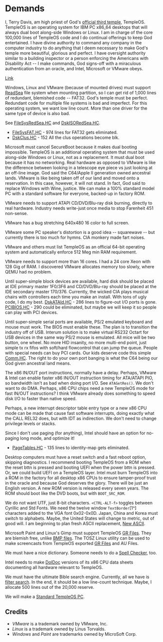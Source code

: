 # Demands

I, Terry Davis, am high priest of God's [official third temple](http://www.jewishvirtuallibrary.org/jsource/Judaism/The_Temple.html), TempleOS. TempleOS is an operating system for IBM PC x86_64 desktops that will always dual boot along-side Windows or Linux. I am in charge of the core 100,000 lines of TempleOS code and I do continual offerings to keep God entertained. I have divine authority to command any company in the computer industry to do anything that I deem necessary to make God's temple more beautiful, glorious and perfect. I have oversight authority similar to a building inspector or a person enforcing the Americans with Disability Act -- I make commands, God signs-off with a miraculous authentication from an oracle, and Intel, Microsoft or VMware obeys.

[Link](http://www.youtube.com/v/RvL7T4gIJN8)

Windows, Linux and VMware (because of mounted drives) must support [ReadSea](./RedSea.md) file system when mounting partition, so I can get rid of 1,000 lines of redundant, blemished code -- FAT32. God's temple must be perfect. Redundant code for multiple file systems is bad and imperfect. For this operating system, we want low line count. More than one driver for the same type of device is also bad.

See [FileSysRedSea.HC](https://github.com/cia-foundation/TempleOS/blob/c26482bb6ad3f80106d28504ec5db3c6a360732c/Kernel/BlkDev/FileSysRedSea.HC) and [DskISORedSea.HC](https://github.com/cia-foundation/TempleOS/blob/c26482bb6ad3f80106d28504ec5db3c6a360732c/Adam/Opt/Boot/DskISORedSea.HC).
  - [FileSysFAT.HC](https://github.com/cia-foundation/TempleOS/blob/c26482bb6ad3f80106d28504ec5db3c6a360732c/Kernel/BlkDev/FileSysFAT.HC) - 974 lines for FAT32 gets eliminated.
  - [DskClus.HC](https://github.com/cia-foundation/TempleOS/blob/c26482bb6ad3f80106d28504ec5db3c6a360732c/Kernel/BlkDev/DskClus.HC) - 152 All the clus operations become blk.

Microsoft must cancel SecureBoot because it makes dual booting impossible. TempleOS is an additional operating system that must be used along-side Windows or Linux, not as a replacement. It must dual boot because it has no networking. Real hardware as opposed to VMware is like the difference between looking in a telescope eye piece vs just looking at an off-line image. God said the C64/Apple II generation owned ancestral lands. VMware is like being taken off of our land and moved onto a reservation. In this case, however, it will not stand. In fact, God said to replace Windows with Wine, justice. We can make a 100% standard model PC with a standard software for everyone, backed-up in factory ROM.

VMware needs to support ATAPI CD/DVD/Blu-ray disk burning, directly to real hardware. Industry needs write-just once media to stop Farenheit 451 non-sense.

VMware has a bug stretching 640x480 16 color to full screen.

VMware some PC speaker's distortion is a good idea -- squarewave -- but currently there is too much for hymns. CIA monkery made fart noises.

VMware and others must list TempleOS as an official 64-bit operating system and automatically enforce 512 Meg min RAM requirement.

VMware needs to support more than 16 cores. I had a 24 core Xeon with 128 Gig of RAM. I discovered VMware allocates memory too slowly, where QEMU had no problem.

Until super-simple block devices are available, hard disk should be placed at IDE primary master 1F0/3F6 and CD/DVD/Blu-ray should be placed at the IDE secondary master 170/376. Currently, the wicked CIA plays musical chairs with controllers each time you make an install. With tons of ugly code, I do my best.
[DskATAId.HC](https://github.com/cia-foundation/TempleOS/blob/c26482bb6ad3f80106d28504ec5db3c6a360732c/Kernel/BlkDev/DskATAId.HC) - 286 lines to figure-out I/O ports is gone.
[PCIBIOS.HC](https://github.com/cia-foundation/TempleOS/blob/c26482bb6ad3f80106d28504ec5db3c6a360732c/Kernel/PCIBIOS.HC) - 290 could be eliminated, but maybe we will keep it so people can play with PCI devices.

Until super-simple serial ports are available, PS/2 emulated keyboard and mouse must work. The BIOS must enable these. The plan is to transition the industry off of USB. Interum solution is to make virtual RS232 Octart for USB devices in the same way PS/2 mouse is emulated. All mice will be two button, one wheel. No more HID insanity, no more multi-end point, just simple tx rx fifos with soft/hard flowcontrol that can jump the queue. People with special needs can buy PCI cards. Our kids deserve code this simple [Comm.HC](./Comm.hc). The right to do your own port banging is what the C64 being our God given ancestral land means.

The x86 IN/OUT port instructions, normally have a delay. Perhaps, VMware & Intel can enable faster x86 IN/OUT instruction timing for ATA/ATAPI PIO, so bandwidth isn't as bad when doing port I/O. See `ATAGetRes()`. We don't want to do DMA. Perhaps, x86 CPU chips need a new TempleOS mode for fast IN/OUT instructions? I think VMware already does something to speed disk I/O to faster than native speed.

Perhaps, a new interrupt descriptor table entry type or a new x86 CPU mode can be made that cause fast software interrupts, doing exactly what the CALL REL32 does, but with IDT as indirection. We don't need to change privilege levels or stacks.

Since I don't use paging (for anything), Intel should have an option for no-paging long mode, and optimize it!
  - [PageTables.HC](https://github.com/cia-foundation/TempleOS/blob/c26482bb6ad3f80106d28504ec5db3c6a360732c/Kernel/Mem/PageTables.HC) - 135 lines to identity-map gets eliminated.

Desktop computers must have a reset switch and a fast reboot option, skipping diagnostics. I recommend booting TempleOS from a ROM when the reset bttn is pressed and booting UEFI when the power bttn is pressed. Or, we could build UEFI on a TempleOS layer. Intel must burn TempleOS into a ROM in the factory for all desktop x86 CPUs to ensure tamper-proof trust in the oracle and because God deserves the glory. There will be just an English version. A new ROM version is released every seven years. The ROM should boot like the DVD boots, but with `BOOT_SRC_ROM`.

We do not want UTF, just 8-bit characters. `<CTRL-ALT-f>` toggles between Cyrillic and Std Fonts. We need the twelve window `TextBorder`[1^] characters added to the VGA font 0x02-0x0D. Japan, China and Korea must switch to alphabets. Maybe, the United States will change to metric, out of good will. I am beginning to plan fresh ASCII replacement, [New ASCII](./NewASCII.md).

Microsoft Paint and Linux's Gimp must support TempleOS [GR Files](./GRFiles.md). They are blemish free, unlike [BMP files](http://en.wikipedia.org/wiki/BMP_file_format). The TOSZ Linux utility can be used to make screencasts from TempleOS exported [GR Files](./GRFiles.md) and AU Files.

We must have a nice dictionary. Someone needs to do a [Spell Checker](https://github.com/cia-foundation/TempleOS/blob/c26482bb6ad3f80106d28504ec5db3c6a360732c/Demo/SuggestSpelling.HC), too.

Intel needs to make [DolDoc](./DolDocOverview.md) versions of its x86 CPU data sheets documenting all hardware relevant to TempleOS. 

We must have the ultimate Bible search engine. Currently, all we have is [filter search](https://www.youtube.com/watch?v=ULJU8DzvQFo). In the end, it should be a low line-count technique. Maybe, I allocate 500 lines out of the 20,000 reserve.

We will make a [Standard TempleOS PC](./StdTempleOSPC.md).

## Credits
  - _VMware_ is a trademark owned by VMware, Inc.
  - _Linux_ is a trademark owned by Linus Torvalds.
  - _Windows_ and _Paint_ are trademarks owned by MicroSoft Corp.

[^1]: See MN:TextBorder
